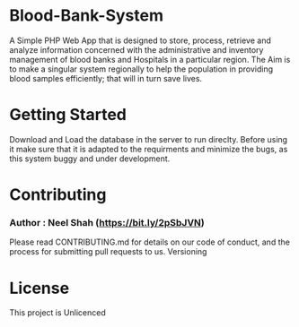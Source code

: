 # Blood-Bank-System
A Simple PHP Web App that is designed to store, process, retrieve and analyze information concerned with the administrative and inventory management of blood banks and Hospitals in a particular region.
The Aim is to make a singular system regionally to help the population in providing blood samples efficiently; that will in turn save lives.

# Getting Started
Download and Load the database in the server to run direclty.
Before using it make sure that it is adapted to the requirments and minimize the bugs, as this system buggy and under development.

# Contributing
### Author : Neel Shah (https://bit.ly/2pSbJVN)
Please read CONTRIBUTING.md for details on our code of conduct, and the process for submitting pull requests to us.
Versioning

# License

This project is Unlicenced
